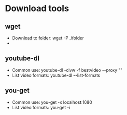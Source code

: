 # Download tools

## wget
- Download to folder:
wget <url> -P ./folder
- 

## youtube-dl
- Common use:
youtube-dl -civw -f bestvideo --proxy "" <URL>
- List video formats:
youtube-dl --list-formats


## you-get
- Common use:
you-get -x localhost:1080 <URL>
- List video formats:
you-get -i <URL>
